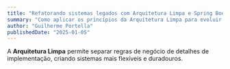 ```yaml
---
title: "Refatorando sistemas legados com Arquitetura Limpa e Spring Boot"
summary: "Como aplicar os princípios da Arquitetura Limpa para evoluir sistemas legados sem comprometer a base existente."
author: "Guilherme Portella"
publishedDate: "2025-01-05"
---
```


A **Arquitetura Limpa** permite separar regras de negócio de detalhes de implementação,
criando sistemas mais flexíveis e duradouros.

<!-- conteúdo normal em Markdown -->